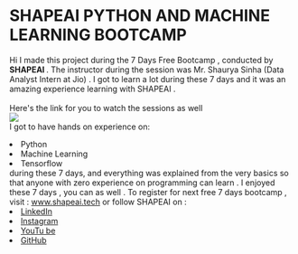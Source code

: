 # SHAPEAI PYTHON AND MACHINE LEARNING BOOTCAMP
Hi I made this project during the 7 Days Free Bootcamp , conducted by <b> SHAPEAI
</b>.
The instructor during the session was Mr. Shaurya Sinha (Data Analyst Intern at Jio) . I got to
learn a lot during these 7 days and it was an amazing experience learning with SHAPEAI .
<br><br>Here's the link for you to watch the sessions as well<br>
<a href="https://www.youtube.com/playlist?list=PL7z18TDRnbulINEA-59W7wwigCWEBLE0D6h"><img src=" https://github.com/ShapeAI/PYTHON-AND-DATA-ANALYTICS/blob/main/YOUTUBE%20THUMBNAIL-5.png"></a>
<br>I got to have hands on experience on:
<li> Python
<li> Machine Learning
<li> Tensorflow
<br>during these 7 days, and everything was explained from the very basics so that
anyone with zero experience on programming can learn .
I enjoyed these 7 days , you can as well . To register for next free 7 days bootcamp , visit :
<a href="https://www.shapeai.tech">www.shapeai.tech</a>
or follow SHAPEAI on :
<li><a href =
"https://in.linkedin.com/company/shapeai">LinkedIn</a>
<li><a href =
"https://www.instagram.com/shape.ai/?hl=en">Instagram </a>
<li><a
href=
"https://www.youtube.com/channel/UCTUVDLTW9meuDXWcbmISPA">YouTu
be</a>
<li><a href =
" https://github.com/shapeai">GitHub</a>
